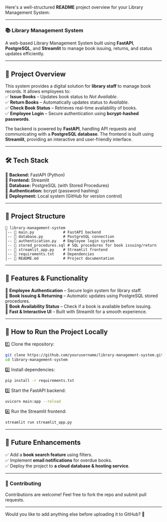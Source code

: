 Here's a well-structured **README** project overview for your Library Management System:  

---

### 📚 **Library Management System**  
A web-based Library Management System built using **FastAPI**, **PostgreSQL**, and **Streamlit** to manage book issuing, returns, and status updates efficiently.  

---

## 🚀 **Project Overview**  
This system provides a digital solution for **library staff** to manage book records. It allows employees to:  
✅ **Issue Books** – Updates book status to *Not Available*.  
✅ **Return Books** – Automatically updates status to *Available*.  
✅ **Check Book Status** – Retrieves real-time availability of books.  
✅ **Employee Login** – Secure authentication using **bcrypt-hashed passwords**.  

The backend is powered by **FastAPI**, handling API requests and communicating with a **PostgreSQL database**. The frontend is built using **Streamlit**, providing an interactive and user-friendly interface.  

---

## 🛠 **Tech Stack**  
🔹 **Backend:** FastAPI (Python)  
🔹 **Frontend:** Streamlit  
🔹 **Database:** PostgreSQL (with Stored Procedures)  
🔹 **Authentication:** bcrypt (password hashing)  
🔹 **Deployment:** Local system (GitHub for version control)  

---

## 📂 **Project Structure**  
```
📁 library-management-system
│-- 📄 main.py             # FastAPI backend
│-- 📄 database.py         # PostgreSQL connection
│-- 📄 authentication.py   # Employee login system
│-- 📄 stored_procedures.sql # SQL procedures for book issuing/return
│-- 📄 streamlit_app.py    # Streamlit frontend
│-- 📄 requirements.txt    # Dependencies
│-- 📄 README.md           # Project documentation
```

---

## 🎯 **Features & Functionality**  
🔹 **Employee Authentication** – Secure login system for library staff.  
🔹 **Book Issuing & Returning** – Automatic updates using PostgreSQL stored procedures.  
🔹 **Book Availability Status** – Check if a book is available before issuing.  
🔹 **Fast & Interactive UI** – Built with Streamlit for a smooth experience.  

---

## 🚀 **How to Run the Project Locally**  
1️⃣ Clone the repository:  
   ```sh
   git clone https://github.com/yourusername/library-management-system.git
   cd library-management-system
   ```
2️⃣ Install dependencies:  
   ```sh
   pip install -r requirements.txt
   ```
3️⃣ Start the FastAPI backend:  
   ```sh
   uvicorn main:app --reload
   ```
4️⃣ Run the Streamlit frontend:  
   ```sh
   streamlit run streamlit_app.py
   ```

---

## 🎯 **Future Enhancements**  
✅ Add a **book search feature** using filters.  
✅ Implement **email notifications** for overdue books.  
✅ Deploy the project to **a cloud database & hosting service**.  

---

### **📌 Contributing**  
Contributions are welcome! Feel free to fork the repo and submit pull requests.  

---

Would you like to add anything else before uploading it to GitHub? 🚀